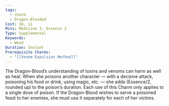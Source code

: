 ```yaml
---
tags:
  - charm
  - Dragon-Blooded
Cost: 3m, 1i
Mins: Medicine 3, Essence 2
Type: Supplemental
Keywords:
  - Wood
Duration: Instant
Prerequisite Charms:
  - "[[Venom Expulsion Method]]"
---
```

The Dragon-Blood’s understanding of toxins and venoms can harm as well as heal. When she poisons another character — with a decisive attack, poisoning his food or drink, using magic, etc. — she adds (Essence/2, rounded up) to the poison’s duration. Each use of this Charm only applies to a single dose of poison. If the Dragon-Blood wishes to serve a poisoned feast to her enemies, she must use it separately for each of her victims.